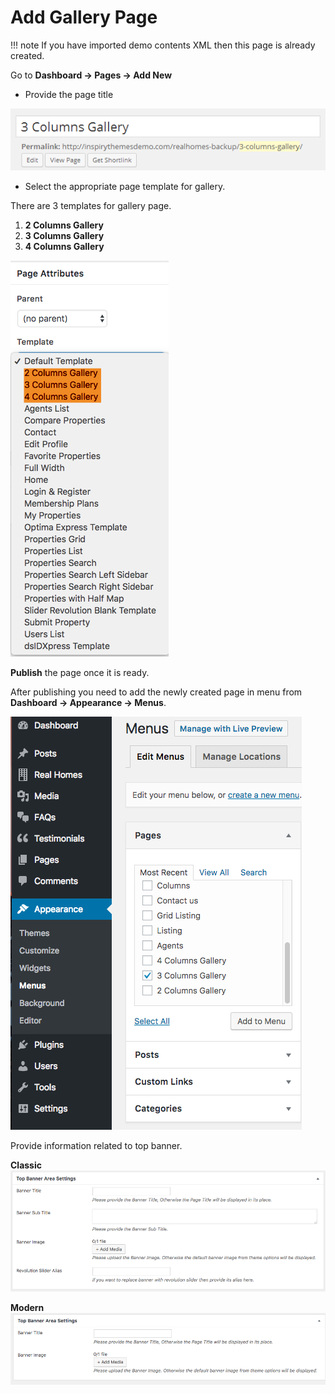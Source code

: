 # Add Gallery Page

!!! note
    If you have imported demo contents XML then this page is already created.

Go to **Dashboard → Pages → Add New** 

- Provide the page title 

![Add Gallery Page](images/create-pages/add-gallery-page.png)

- Select the appropriate page template for gallery. 

There are 3 templates for gallery page.

1. **2 Columns Gallery**
2. **3 Columns Gallery**
3. **4 Columns Gallery**

![Gallery Templates](images/create-pages/gallery-templates.png)

**Publish** the page once it is ready.

After publishing you need to add the newly created page in menu from **Dashboard → Appearance → Menus**. 

![Add Gallery Page to Menu](images/create-pages/add-gallery-page-menu.png)

Provide information related to top banner.

**Classic**
![Banner Area Settings](images/create-pages/users-banner-area-settings.png)

**Modern**
![Banner Area Settings](images/create-pages/users-banner-area-settings-mod.png)
